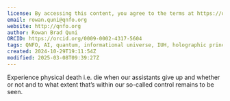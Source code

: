 ```yaml
---
license: By accessing this content, you agree to the terms at https://qnfo.org/LICENSE
email: rowan.quni@qnfo.org
website: http://qnfo.org
author: Rowan Brad Quni
ORCID: https://orcid.org/0009-0002-4317-5604
tags: QNFO, AI, quantum, informational universe, IUH, holographic principle
created: 2024-10-29T19:11:54Z
modified: 2025-03-08T09:39:27Z
---
```


Experience physical death i.e. die when our assistants give up and whether or not and to what extent that’s within our so-called control remains to be seen.
